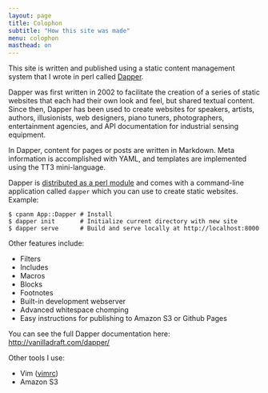 ```yaml
---
layout: page
title: Colophon
subtitle: "How this site was made"
menu: colophon
masthead: on
---
```


<div class="container p-80-cont">
<div class="row">

<p>This site is written and published using a static content management system that I wrote in perl called <a href="/dapper/" title="Dapper">Dapper</a>.</p>

<p>Dapper was first written in 2002 to facilitate the creation of a series of static websites that each had their own look and feel, but shared textual content. Since then, Dapper has been used to create websites for speakers, artists, authors, illusionists, web designers, piano tuners, photographers, entertainment agencies, and API documentation for industrial sensing equipment.</p>

<p>In Dapper, content for pages or posts are written in Markdown. Meta information is accomplished with YAML, and templates are implemented using the TT3 mini-language.</p>

<p>Dapper is <a href="http://search.cpan.org/~mdb/App-Dapper/">distributed as a perl module</a> and comes with a command-line application called <code>dapper</code> which you can use to create static websites. Example:</p>

<pre><code>$ cpanm App::Dapper # Install
$ dapper init       # Initialize current directory with new site
$ dapper serve      # Build and serve locally at http://localhost:8000
</code></pre>

<p>Other features include:</p>

<ul>
<li>Filters</li>
<li>Includes</li>
<li>Macros</li>
<li>Blocks</li>
<li>Footnotes</li>
<li>Built-in development webserver</li>
<li>Advanced whitespace chomping</li>
<li>Easy instructions for publishing to Amazon S3 or Github Pages</li>
</ul>

<p>You can see the full Dapper documentation here: <a href="http://vanilladraft.com/dapper/">http://vanilladraft.com/dapper/</a></p>

<p>Other tools I use:</p>

<ul>
<li>Vim (<a href="https://github.com/markdbenson/vimrc" title="My vimrc preferences">vimrc</a>)</li>
<li>Amazon S3</li>
</ul>

</div>
</div>


